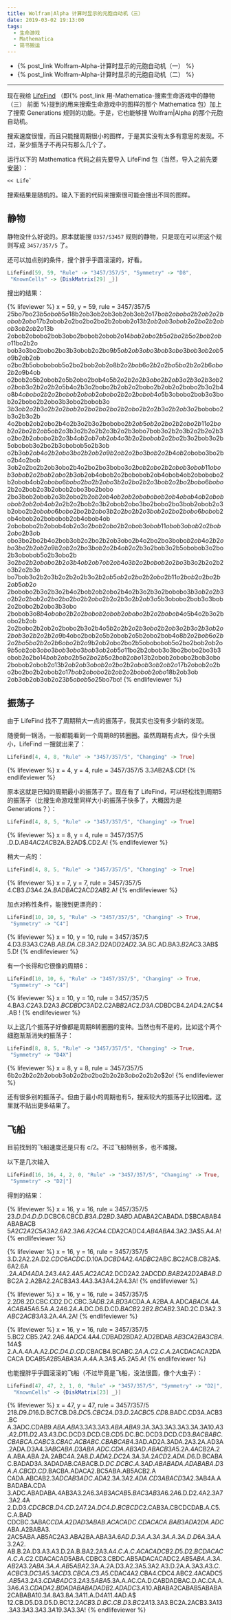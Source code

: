 ```yaml
---
title: Wolfram|Alpha 计算时显示的元胞自动机（三）
date: 2019-03-02 19:13:00
tags:
  - 生命游戏
  - Mathematica
  - 简书搬运
---
```


* {% post_link Wolfram-Alpha-计算时显示的元胞自动机（一） %}
* {% post_link Wolfram-Alpha-计算时显示的元胞自动机（二） %}

---

现在我给 [LifeFind](https://github.com/AlephAlpha/LifeFind) （即{% post_link 用-Mathematica-搜索生命游戏中的静物（三） 前面 %}提到的用来搜索生命游戏中的图样的那个 Mathematica 包）加上了搜索 Generations 规则的功能。于是，它也能够搜 Wolfram|Alpha 的那个元胞自动机。

搜索速度很慢，而且只能搜周期很小的图样，于是其实没有太多有意思的发现。不过，至少振荡子不再只有那么几个了。

运行以下的 Mathematica 代码之前先要导入 LifeFind 包（当然，导入之前先要[安装](https://github.com/AlephAlpha/LifeFind/wiki/%E4%B8%8B%E8%BD%BD%E4%B8%8E%E5%AE%89%E8%A3%85)）：

```mathematica
<< Life`
```

搜索结果是随机的。输入下面的代码来搜索很可能会搜出不同的图样。

<!-- more -->

## 静物

静物没什么好说的。原本就能搜 `B357/S3457` 规则的静物，只是现在可以把这个规则写成 `3457/357/5` 了。

还可以加点别的条件，搜个胖乎乎圆滚滚的，好看。

```mathematica
LifeFind[59, 59, "Rule" -> "3457/357/5", "Symmetry" -> "D8", 
 "KnownCells" -> {DiskMatrix[29] _}]
```

搜出的结果：

{% lifeviewer %}
x = 59, y = 59, rule = 3457/357/5
25bo7bo$23b5obob5o$18b2ob3ob2ob3ob2ob3ob2o$17bob2obobo2b2ob2o2bobob2ob
o$17b2obob2o2bo2bo2bo2b2obob2o$13b2ob2ob3obob2o2bo2b2obob3ob2ob2o$13b
2obob2obobo2bob3obo2bobob2obob2o$14bob2obo2b5o2bo2b5o2bob2obo$11bo2b2o
bob3o3bo2bobo2bo3b3obob2o2bo$9b5ob2ob3obo3bob3obo3bob3ob2ob5o$9b2ob2ob
o2bo2b5obobobob5o2bo2bob2ob2o$8b2o2bob6o2b2o2bo5bo2b2o2b6obo2b2o$9b4ob
o2bob2o5b2obob2o5b2obo2bob4o$5b2o2b2o2b3obo2b2ob3o2b3o2b3ob2o2bob3o2b
2o2b2o$5b4o2b3o2bobo2b2ob2o2bobo2b2ob2o2bobo2b3o2b4o$8b4obobo2b2o2bobo
b2obob2obobo2b2o2bobob4o$5b3obobo2bob3o3bob2o2bobo2b2obo3b3obo2bobob3o
$3b3ob2o2b3o2b2o2bob2o2bo2bo2bo2b2obo2b2o2b3o2b2ob3o$2bobobo2b3o2b3o2b
4o2bob2ob2obo2b4o2b3o2b3o2bobobo$2b2ob5ob2o2bo2b2obo2b11o2bob2o2bo2b2o
b5ob2o$3b3o2b2o2b2o3b2o2b3obo7bob3o2b2o3b2o2b2o2b3o$2bo2b2obobo2b2o3b
4ob2ob7ob2ob4o3b2o2bobob2o2bo$2b3o2bob3o2b5obobob3o2bo2b3obobob5o2b3ob
o2b3o$b2ob4o2b2obo3bo2b2ob2o9b2ob2o2bo3bob2o2b4ob2o$bobo3bo2bo2b4o2bob
3ob2o2bo2b2ob3obo2b4o2bo2bo3bobo$3o2bob2obo2b2obob3obob11obob3obob2o2b
ob2obo2b3o$b2ob4obob2o2bobobob2ob4obob4ob2obobobo2b2obob4ob2o$bobo6bob
o2bo2b2obo3b2o2bo2b2o3bob2o2bo2bobo6bobo$2b2o2bob2o3b2obob2obo3bo2bobo
2bo3bob2obob2o3b2obo2b2o$b2ob4ob2ob2obobobob2ob4obob4ob2obobobob2ob2ob
4ob2o$2b2o2bob2o3b2obob2obo3bo2bobo2bo3bob2obob2o3b2obo2b2o$bobo6bobo
2bo2b2obo3b2o2bo2b2o3bob2o2bo2bobo6bobo$b2ob4obob2o2bobobob2ob4obob4ob
2obobobo2b2obob4ob2o$3o2bob2obo2b2obob3obob11obob3obob2o2bob2obo2b3o$b
obo3bo2bo2b4o2bob3ob2o2bo2b2ob3obo2b4o2bo2bo3bobo$b2ob4o2b2obo3bo2b2ob
2o9b2ob2o2bo3bob2o2b4ob2o$2b3o2bob3o2b5obobob3o2bo2b3obobob5o2b3obo2b
3o$2bo2b2obobo2b2o3b4ob2ob7ob2ob4o3b2o2bobob2o2bo$3b3o2b2o2b2o3b2o2b3o
bo7bob3o2b2o3b2o2b2o2b3o$2b2ob5ob2o2bo2b2obo2b11o2bob2o2bo2b2ob5ob2o$
2bobobo2b3o2b3o2b4o2bob2ob2obo2b4o2b3o2b3o2bobobo$3b3ob2o2b3o2b2o2bob
2o2bo2bo2bo2b2obo2b2o2b3o2b2ob3o$5b3obobo2bob3o3bob2o2bobo2b2obo3b3obo
2bobob3o$8b4obobo2b2o2bobob2obob2obobo2b2o2bobob4o$5b4o2b3o2bobo2b2ob
2o2bobo2b2ob2o2bobo2b3o2b4o$5b2o2b2o2b3obo2b2ob3o2b3o2b3ob2o2bob3o2b2o
2b2o$9b4obo2bob2o5b2obob2o5b2obo2bob4o$8b2o2bob6o2b2o2bo5bo2b2o2b6obo
2b2o$9b2ob2obo2bo2b5obobobob5o2bo2bob2ob2o$9b5ob2ob3obo3bob3obo3bob3ob
2ob5o$11bo2b2obob3o3bo2bobo2bo3b3obob2o2bo$14bob2obo2b5o2bo2b5o2bob2ob
o$13b2obob2obobo2bob3obo2bobob2obob2o$13b2ob2ob3obob2o2bo2b2obob3ob2ob
2o$17b2obob2o2bo2bo2bo2b2obob2o$17bob2obobo2b2ob2o2bobob2obo$18b2ob3ob
2ob3ob2ob3ob2o$23b5obob5o$25bo7bo!
{% endlifeviewer %}

## 振荡子

由于 LifeFind 找不了周期稍大一点的振荡子，我其实也没有多少新的发现。

随便倒一锅汤，一般都能看到一个周期8的转圈圈。虽然周期有点大，但个头很小，LifeFind 一搜就出来了：

```mathematica
LifeFind[4, 4, 8, "Rule" -> "3457/357/5", "Changing" -> True]
```

{% lifeviewer %}
x = 4, y = 4, rule = 3457/357/5
3.$3A$B2A$.CD!
{% endlifeviewer %}

原本这就是已知的周期最小的振荡子了。现在有了 LifeFind，可以轻松找到周期5的振荡子（比搜生命游戏里同样大小的振荡子快多了，大概因为是 Generations？）：

```mathematica
LifeFind[4, 8, 5, "Rule" -> "3457/357/5", "Changing" -> True]
```

{% lifeviewer %}
x = 8, y = 4, rule = 3457/357/5
.D.D.AB$4AC2AC$B2A.B2AD$.CD2.A!
{% endlifeviewer %}

稍大一点的：

```mathematica
LifeFind[4, 8, 5, "Rule" -> "3457/357/5", "Changing" -> True]
```

{% lifeviewer %}
x = 7, y = 7, rule = 3457/357/5
4.CB$3.D3A$4.2A$.BADBA$C2AC$D2AB$2.A!
{% endlifeviewer %}

加点对称性条件，能搜到更漂亮的：

```mathematica
LifeFind[10, 10, 5, "Rule" -> "3457/357/5", "Changing" -> True, 
 "Symmetry" -> "C4"]
```

{% lifeviewer %}
x = 10, y = 10, rule = 3457/357/5
4.D$3.B3A$3.C2AB$.AB.DA.CB$.3A2.D2AD$D2AD2.3A$.BC.AD.BA$3.B2AC$3.3AB$
5.D!
{% endlifeviewer %}

有一个长得和它很像的周期6：

```mathematica
LifeFind[10, 10, 6, "Rule" -> "3457/357/5", "Changing" -> True, 
 "Symmetry" -> "C4"]
```

{% lifeviewer %}
x = 10, y = 10, rule = 3457/357/5
4.BA$3.C2A$3.D2A$3.BCDBDC$3AD2.C2AB$B2AC2.D3A$.CDBDCB$4.2AD$4.2AC$4.AB
!
{% endlifeviewer %}

以上这几个振荡子好像都是周期8转圈圈的变种。当然也有不是的，比如这个两个细胞渐渐消失的振荡子：

```mathematica
LifeFind[8, 8, 5, "Rule" -> "3457/357/5", "Changing" -> True, 
 "Symmetry" -> "D4X"]
```

{% lifeviewer %}
x = 8, y = 8, rule = 3457/357/5
6b2o$2b2o2b2o$bob3o$b2o2bo$2bo2b2o$2b3obo$2o2b2o$2o!
{% endlifeviewer %}

还有很多别的振荡子。但由于最小的周期也有5，搜索较大的振荡子比较困难。这里就不贴出更多结果了。

## 飞船

目前找到的飞船速度还是只有 c/2。不过飞船特别多，也不难搜。

以下是几次输入

```mathematica
LifeFind[16, 16, 4, 2, 0, "Rule" -> "3457/357/5", "Changing" -> True, 
 "Symmetry" -> "D2|"]
```

得到的结果：

{% lifeviewer %}
x = 16, y = 16, rule = 3457/357/5
2$3.D.D4.D.D$.DCBC6.CBCD$.B3A.D2BD.3AB$D.ADABA2CABADA.D$BCABAB4ABABACB
$5A2C2A2C5A$3A2.6A2.3A$6.A2CA$4.CDA2CADC$4.AB4ABA$4.3A2.3A$5.A4.A!
{% endlifeviewer %}

{% lifeviewer %}
x = 16, y = 16, rule = 3457/357/5
3.D.2A2.2A.D$2.CDC6ACDC$.D.10A.D$CBD4A2.4ADBC$2ABC.BC2ACB.CB2A$.6A2.6A
$.2A.AD4ADA.2A$3.4A2.4A$5.AC2ACA$2.DCD2A2.2ADCD$D.BAB2A2D2ABAB.D$BC2A
2.A2BA2.2ACB$3A3.4A3.3A$3A4.2A4.3A!
{% endlifeviewer %}

{% lifeviewer %}
x = 16, y = 16, rule = 3457/357/5
$2.2D8.2D$.CBC.CD2.DC.CBC$.3ADB.2A.BD3A$CDA.A.A2BA.A.ADC$ABACA.4A.ACAB
A$5A6.5A$.A.2A6.2A.A$.DC.D6.D.CD$.BACB2.2B2.BCAB$2.3AD.2C.D3A$2.3ABC2A
CB3A$3.2A.4A.2A!
{% endlifeviewer %}

{% lifeviewer %}
x = 16, y = 16, rule = 3457/357/5
5.BC2.CB$5.2A2.2A$6.4A$DC4.4A4.CD$BAD2BDA2.AD2BDAB$.AB3CA2BA3CBA$.14A$
2.A.A.4A.A.A$2.DC.D4.D.CD$.CBACB4.BCABC$.2A.A.C2.C.A.2A$CDACACA2DACACA
DC$AB5A2B5ABA$3A.A.4A.A.3A$.A5.2A5.A!
{% endlifeviewer %}

也能搜胖乎乎圆滚滚的飞船（不过毕竟是飞船，没法很圆，像个大虫子）：

```mathematica
LifeFind[47, 47, 2, 1, 0, "Rule" -> "3457/357/5", "Symmetry" -> "D2|",
  "KnownCells" -> {DiskMatrix[23] _}]
```

{% lifeviewer %}
x = 47, y = 47, rule = 3457/357/5
2$18.D9.D$16.D.BC7.CB.D$8.DC5.CBC2A.D3.D.2ACBC5.CD$8.BADC.CD3A.ACB3.BC
A.3ADC.CDAB$9.ABA.ABA3.3A3.3A3.ABA.ABA$9.3A.3A3.3A3.3A3.3A.3A$10.A3.A
2.D11.D2.A3.A$3.DC.DCD3.DCD.CB.CD5.DC.BC.DCD3.DCD.CD$3.BACBABC.CBABCA.
CABC3.CBAC.ACBABC.CBABCAB$4.3AD.AD2A.3ADA.2A3.2A.AD3A.2ADA.D3A$4.3ABCA
BA.D3ABA.ADC.CDA.AB3AD.ABACB3A$5.2A.4ACB2A.2A.ABA.ABA.2A.2ABC4A.2A$8.D
.ADA2.DC2A.3A.3A.2ACD2.ADA.D$6.D.BCABAC.BADAD3A.3ADADAB.CABACB.D$.DC.D
CBC.A.3AD.ABABADA.ADABABA.D3A.A.CBCD.CD$.BACBA.ADACA2.BC5ABA.AB5ACB2.A
CADA.ABCAB$2.3ADCAB3ADC.ADA2.3A.3A2.ADA.CD3ABACD3A$2.3AB4A.ABADABA.CDA
3.ADC.ABADABA.4AB3A$3.2A6.3AB3ACAB5.BAC3AB3A6.2A$6.D.D2.4A2.3A7.3A2.4A
2.D.D$3.CDCBCB.D4.CD.2A7.2A.DC4.D.BCBCDC$2.CAB3A.CBCDCDAB.A.C5.C.A.BAD
CDCBC.3ABAC$CDA.A2DAD3ABAB.ACACADC.CDACACA.BAB3ADA2DA.ADC$ABA.A2BABA3.
2AC5ABA.AB5AC2A3.ABA2BA.ABA$3A.6AD.D.3A.A.3A.3A.A.3A.D.D6A.3A$.A3.2A2.
AB.B.2A.D3.A3.A3.D.2A.B.BA2.2A3.A$4.C.A.C.ACACADCB2.D5.D2.BCDACACA.C.A
.C$2.CDACACAD5ABA.CDBC3.CBDC.AB5ADACACADC$2.AB5ABA.A.3A.AB2A3.2ABA.3A.
A.AB5ABA$2.3A.A.2A.D3.A2.3A5.3A2.A3.D.2A.A.3A$3.A3.C.ACBC3.DC3A5.3ACD
3.CBCA.C3.A$5.CDAC4A2.CBA4.CDC4.ABC2.4ACADC$5.AB5A3.2A3.CDABADC3.2A3.
5ABA$5.3A.A.AC.CA.D.CABDADBAC.D.AC.CA.A.3A$6.A3.CDADA2.BDADABABADADB2.
ADADC3.A$10.ABABA2CABAB5ABABA2CABABA$10.3A.8A3.8A.3A$11.A.D4A11.4AD.A$
12.CB.D5.D3.D5.D.BC$12.2ACB3.D.BC.CB.D3.BC2A$13.3A3.BC2A.2ACB3.3A$13.
3A3.3A3.3A3.3A$19.3A3.3A!
{% endlifeviewer %}
